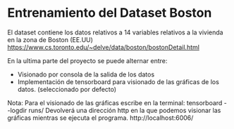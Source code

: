 # Entrenamiento del Dataset Boston

El dataset contiene los datos relativos a 14 variables relativos a la vivienda en la zona de Boston (EE.UU)
https://www.cs.toronto.edu/~delve/data/boston/bostonDetail.html

En la ultima parte del proyecto se puede alternar entre:
* Visionado por consola de la salida de los datos
* Implementación de tensorboard para visionado de las gráficas de los datos. (seleccionado por defecto)

Nota:
Para el visionado de las gráficas escribe en la terminal:
  tensorboard --logdir runs/
Devolverá una dirección http en la que podemos visionar las gráficas mientras se ejecuta el programa.
http://localhost:6006/

